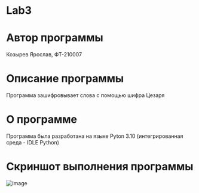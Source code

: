 # Lab3
# Автор программы
Козырев Ярослав, ФТ-210007
# Описание программы
Программа зашифровывает слова с помощью шифра Цезаря
# О программе
Программа была разработана на языке Pyton 3.10 (интегрированная среда - IDLE Python)
# Скриншот выполнения программы
![image](https://user-images.githubusercontent.com/122468979/214763316-d0059819-bc74-4690-8ee5-6b5ebd99025b.png)
